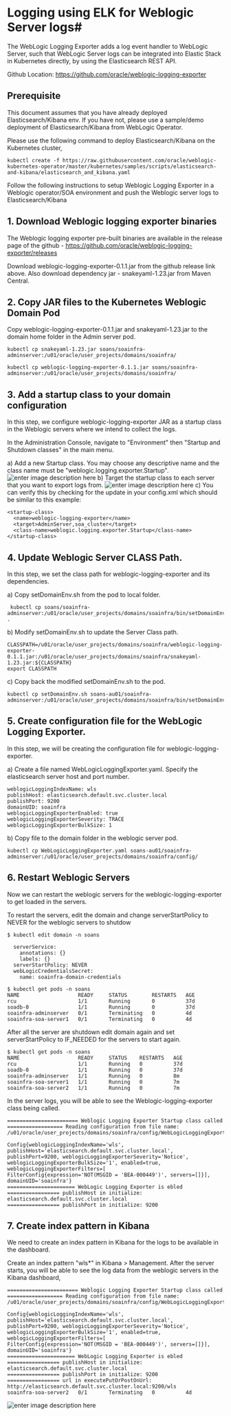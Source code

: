 # Logging using ELK for Weblogic Server logs#

The WebLogic Logging Exporter adds a log event handler to WebLogic Server, such that WebLogic Server logs can be integrated into Elastic Stack in Kubernetes directly, by using the Elasticsearch REST API.

Github Location: https://github.com/oracle/weblogic-logging-exporter

## Prerequisite ##
This document assumes that you have already deployed Elasticsearch/Kibana env. If you have not, please use a sample/demo deployment of Elasticsearch/Kibana from WebLogic Operator.

Please use the following command to deploy Elasticsearch/Kibana on the Kubernetes cluster,

```
kubectl create -f https://raw.githubusercontent.com/oracle/weblogic-kubernetes-operator/master/kubernetes/samples/scripts/elasticsearch-and-kibana/elasticsearch_and_kibana.yaml
```

Follow the following instructions to setup Weblogic Logging Exporter in a Weblogic operator/SOA environment and push the Weblogic server logs to Elasticsearch/Kibana


## 1. Download Weblogic logging exporter binaries ##

The Weblogic logging exporter pre-built binaries are available in the release page of the github - https://github.com/oracle/weblogic-logging-exporter/releases

Download weblogic-logging-exporter-0.1.1.jar from the github release link above. Also download dependency jar - snakeyaml-1.23.jar from Maven Central.


## 2. Copy JAR files to the Kubernetes Weblogic Domain Pod ##
Copy weblogic-logging-exporter-0.1.1.jar and snakeyaml-1.23.jar to the domain home folder in the Admin server pod.

```
kubectl cp snakeyaml-1.23.jar soans/soainfra-adminserver:/u01/oracle/user_projects/domains/soainfra/
 
kubectl cp weblogic-logging-exporter-0.1.1.jar soans/soainfra-adminserver:/u01/oracle/user_projects/domains/soainfra/
```

## 3. Add a startup class to your domain configuration ##
In this step, we configure weblogic-logging-exporter JAR as a startup class in the Weblogic servers where we intend to collect the logs.

In the Administration Console, navigate to "Environment" then "Startup and Shutdown classes" in the main menu.

a) Add a new Startup class. You may choose any descriptive name and the class name must be "weblogic.logging.exporter.Startup".
![enter image description here](https://github.com/wenjian80/soak8_lab/blob/main/img/startup1.png)
b) Target the startup class to each server that you want to export logs from.
![enter image description here](https://github.com/wenjian80/soak8_lab/blob/main/img/startup2.png)
c) You can verify this by checking for the update in your config.xml which should be similar to this example:
```
<startup-class>
  <name>weblogic-logging-exporter</name>
  <target>AdminServer,soa_cluster</target>
  <class-name>weblogic.logging.exporter.Startup</class-name>
</startup-class>
```
## 4. Update Weblogic Server CLASS Path. ##
In this step, we set the class path for weblogic-logging-exporter and its dependencies.

a) Copy setDomainEnv.sh from the pod to local folder.
```
 kubectl cp soans/soainfra-adminserver:/u01/oracle/user_projects/domains/soainfra/bin/setDomainEnv.sh .
```

b) Modify setDomainEnv.sh to update the Server Class path.
```
CLASSPATH=/u01/oracle/user_projects/domains/soainfra/weblogic-logging-exporter-0.1.1.jar:/u01/oracle/user_projects/domains/soainfra/snakeyaml-1.23.jar:${CLASSPATH}
export CLASSPATH
```

c) Copy back the modified setDomainEnv.sh to the pod.
```
kubectl cp setDomainEnv.sh soans-au01/soainfra-adminserver:/u01/oracle/user_projects/domains/soainfra/bin/setDomainEnv.sh
```

## 5. Create configuration file for the WebLogic Logging Exporter. ##
In this step, we will be creating the configuration file for weblogic-logging-exporter.

a) Create a file named WebLogicLoggingExporter.yaml. Specify the elasticsearch server host and port number.

```
weblogicLoggingIndexName: wls
publishHost: elasticsearch.default.svc.cluster.local
publishPort: 9200
domainUID: soainfra
weblogicLoggingExporterEnabled: true
weblogicLoggingExporterSeverity: TRACE
weblogicLoggingExporterBulkSize: 1
```

b) Copy file to the domain folder in the weblogic server pod.
```
kubectl cp WebLogicLoggingExporter.yaml soans-au01/soainfra-adminserver:/u01/oracle/user_projects/domains/soainfra/config/
```

## 6. Restart Weblogic Servers ##
Now we can restart the weblogic servers for the weblogic-logging-exporter to get loaded in the servers.

To restart the servers, edit the domain and change serverStartPolicy to NEVER for the weblogic servers to shutdow

```
$ kubectl edit domain -n soans
 
  serverService:
    annotations: {}
    labels: {}
  serverStartPolicy: NEVER
  webLogicCredentialsSecret:
    name: soainfra-domain-credentials
 
$ kubectl get pods -n soans
NAME                   READY     STATUS        RESTARTS   AGE
rcu                    1/1       Running       0          37d
soadb-0                1/1       Running       0          37d
soainfra-adminserver   0/1       Terminating   0          4d
soainfra-soa-server1   0/1       Terminating   0          4d
```

After all the server are shutdown edit domain again and set serverStartPolicy to IF_NEEDED for the servers to start again.
```
$ kubectl get pods -n soans
NAME                   READY     STATUS    RESTARTS   AGE
rcu                    1/1       Running   0          37d
soadb-0                1/1       Running   0          37d
soainfra-adminserver   1/1       Running   0          8m
soainfra-soa-server1   1/1       Running   0          7m
soainfra-soa-server2   1/1       Running   0          7m
```

In the server logs, you will be able to see the Weblogic-logging-exporter class being called.

```
======================= Weblogic Logging Exporter Startup class called 
================== Reading configuration from file name: /u01/oracle/user_projects/domains/soainfra/config/WebLogicLoggingExporter.yaml 
  
Config{weblogicLoggingIndexName='wls', publishHost='elasticsearch.default.svc.cluster.local', publishPort=9200, weblogicLoggingExporterSeverity='Notice', weblogicLoggingExporterBulkSize='1', enabled=true, weblogicLoggingExporterFilters=[
FilterConfig{expression='NOT(MSGID = 'BEA-000449')', servers=[]}], domainUID='soainfra'} 
====================== WebLogic Logging Exporter is ebled 
================= publishHost in initialize: elasticsearch.default.svc.cluster.local 
================= publishPort in initialize: 9200 

```

## 7. Create index pattern in Kibana ##
We need to create an index pattern in Kibana for the logs to be available in the dashboard.

Create an index pattern "wls*" in Kibana > Management. After the server starts, you will be able to see the log data from the weblogic servers in the Kibana dashboard,
```
======================= Weblogic Logging Exporter Startup class called  
================== Reading configuration from file name: /u01/oracle/user_projects/domains/soainfra/config/WebLogicLoggingExporter.yaml  
  
Config{weblogicLoggingIndexName='wls', publishHost='elasticsearch.default.svc.cluster.local', publishPort=9200, weblogicLoggingExporterSeverity='Notice', weblogicLoggingExporterBulkSize='1', enabled=true, weblogicLoggingExporterFilters=[
FilterConfig{expression='NOT(MSGID = 'BEA-000449')', servers=[]}], domainUID='soainfra'}  
====================== WebLogic Logging Exporter is ebled  
================= publishHost in initialize: elasticsearch.default.svc.cluster.local  
================= publishPort in initialize: 9200  
================= url in executePutOrPostOnUrl: http://elasticsearch.default.svc.cluster.local:9200/wls
soainfra-soa-server2   0/1       Terminating   0          4d
```
![enter image description here](https://github.com/wenjian80/soak8_lab/blob/main/img/startup3.png)
<!--stackedit_data:
eyJoaXN0b3J5IjpbNTAzNzg3ODMyXX0=
-->